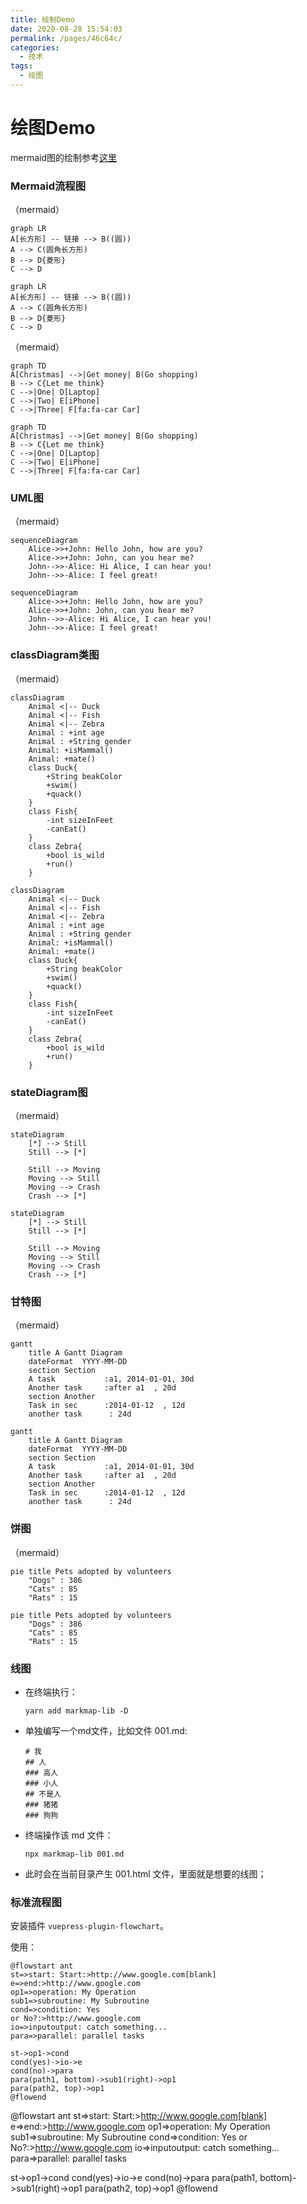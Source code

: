 ```yaml
---
title: 绘制Demo
date: 2020-08-28 15:54:03
permalink: /pages/46c64c/
categories: 
  - 技术
tags: 
  - 绘图
---
```

# 绘图Demo


mermaid图的绘制参考[这里](https://mermaid-js.github.io/mermaid/#/)



### Mermaid流程图
（mermaid）
```shell
graph LR
A[长方形] -- 链接 --> B((圆))
A --> C(圆角长方形)
B --> D{菱形}
C --> D
```
```mermaid
graph LR
A[长方形] -- 链接 --> B((圆))
A --> C(圆角长方形)
B --> D{菱形}
C --> D
```
（mermaid）
```shell
graph TD
A[Christmas] -->|Get money| B(Go shopping)
B --> C{Let me think}
C -->|One| D[Laptop]
C -->|Two| E[iPhone]
C -->|Three| F[fa:fa-car Car]
```
```mermaid
graph TD
A[Christmas] -->|Get money| B(Go shopping)
B --> C{Let me think}
C -->|One| D[Laptop]
C -->|Two| E[iPhone]
C -->|Three| F[fa:fa-car Car]
```

### UML图
（mermaid）
```shell
sequenceDiagram
	Alice->>+John: Hello John, how are you?
	Alice->>+John: John, can you hear me?
	John-->>-Alice: Hi Alice, I can hear you!
	John-->>-Alice: I feel great!
```
```mermaid
sequenceDiagram
	Alice->>+John: Hello John, how are you?
	Alice->>+John: John, can you hear me?
	John-->>-Alice: Hi Alice, I can hear you!
	John-->>-Alice: I feel great!
```

### classDiagram类图
（mermaid）
```shell
classDiagram
	Animal <|-- Duck
	Animal <|-- Fish
	Animal <|-- Zebra
	Animal : +int age
	Animal : +String gender
	Animal: +isMammal()
	Animal: +mate()
	class Duck{
		+String beakColor
		+swim()
		+quack()
	}
	class Fish{
		-int sizeInFeet
		-canEat()
	}
	class Zebra{
		+bool is_wild
		+run()
	}
```
```mermaid
classDiagram
	Animal <|-- Duck
	Animal <|-- Fish
	Animal <|-- Zebra
	Animal : +int age
	Animal : +String gender
	Animal: +isMammal()
	Animal: +mate()
	class Duck{
		+String beakColor
		+swim()
		+quack()
	}
	class Fish{
		-int sizeInFeet
		-canEat()
	}
	class Zebra{
		+bool is_wild
		+run()
	}
```

### stateDiagram图
（mermaid）
```shell
stateDiagram
	[*] --> Still
	Still --> [*]

	Still --> Moving
	Moving --> Still
	Moving --> Crash
	Crash --> [*]
```
```mermaid
stateDiagram
	[*] --> Still
	Still --> [*]

	Still --> Moving
	Moving --> Still
	Moving --> Crash
	Crash --> [*]
```

### 甘特图
（mermaid）
```shell
gantt
	title A Gantt Diagram
	dateFormat  YYYY-MM-DD
	section Section
	A task           :a1, 2014-01-01, 30d
	Another task     :after a1  , 20d
	section Another
	Task in sec      :2014-01-12  , 12d
	another task      : 24d
```
```mermaid
gantt
	title A Gantt Diagram
	dateFormat  YYYY-MM-DD
	section Section
	A task           :a1, 2014-01-01, 30d
	Another task     :after a1  , 20d
	section Another
	Task in sec      :2014-01-12  , 12d
	another task      : 24d
```

### 饼图
（mermaid）
```shell
pie title Pets adopted by volunteers
	"Dogs" : 386
	"Cats" : 85
	"Rats" : 15
```
```mermaid
pie title Pets adopted by volunteers
	"Dogs" : 386
	"Cats" : 85
	"Rats" : 15
```



### 线图

- 在终端执行：
  ```shell
  yarn add markmap-lib -D
  ```
- 单独编写一个md文件，比如文件 001.md:
  ```shelll
  # 我
  ## 人
  ### 高人
  ### 小人
  ## 不是人
  ### 猪猪
  ### 狗狗
  ```
- 终端操作该 md 文件：
  ```shell
  npx markmap-lib 001.md
  ```
- 此时会在当前目录产生 001.html 文件，里面就是想要的线图；

### 标准流程图

安装插件 `vuepress-plugin-flowchart`。

使用：
```
@flowstart ant
st=>start: Start:>http://www.google.com[blank]
e=>end:>http://www.google.com
op1=>operation: My Operation
sub1=>subroutine: My Subroutine
cond=>condition: Yes
or No?:>http://www.google.com
io=>inputoutput: catch something...
para=>parallel: parallel tasks

st->op1->cond
cond(yes)->io->e
cond(no)->para
para(path1, bottom)->sub1(right)->op1
para(path2, top)->op1
@flowend
```

@flowstart ant
st=>start: Start:>http://www.google.com[blank]
e=>end:>http://www.google.com
op1=>operation: My Operation
sub1=>subroutine: My Subroutine
cond=>condition: Yes
or No?:>http://www.google.com
io=>inputoutput: catch something...
para=>parallel: parallel tasks

st->op1->cond
cond(yes)->io->e
cond(no)->para
para(path1, bottom)->sub1(right)->op1
para(path2, top)->op1
@flowend